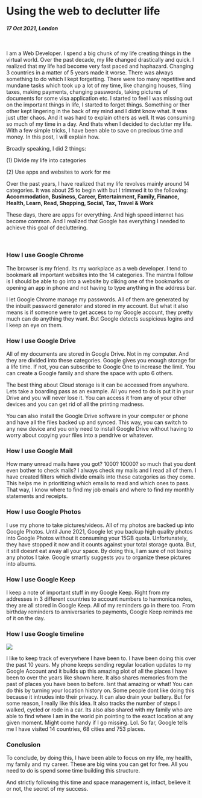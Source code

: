 # Using the web to declutter life

#### *17 Oct 2021, London*

&nbsp;

I am a Web Developer. I spend a big chunk of my life creating things in the virtual world. Over the past decade, my life changed drastically and quick. I realized that my life had become very fast paced and haphazard. Changing 3 countries in a matter of 5 years made it worse. There was always something to do which I kept forgetting. There were too many repetitive and mundane tasks which took up a lot of my time, like changing houses, filing taxes, making payments, changing passwords, taking pictures of documents for some visa application etc. I started to feel I was missing out on the important things in life, I started to forget things. Something or ther other kept lingering in the back of my mind and I didnt know what. It was just utter chaos. And it was hard to explain others as well. It was consuming so much of my time in a day. And thats when I decided to declutter my life. With a few simple tricks, I have been able to save on precious time and money. In this post, I will explain how.

Broadly speaking, I did 2 things:

(1) Divide my life into categories

(2) Use apps and websites to work for me

Over the past years, I have realized that my life revolves mainly around 14 categories. It was about 25 to begin with but I trimmed it to the following: **Accommodation, Business, Career, Entertainment, Family, Finance, Health, Learn, Read, Shopping, Social, Tax, Travel & Work**

These days, there are apps for everything. And high speed internet has become common. And I realized that Google has everything I needed to achieve this goal of decluttering.

&nbsp;

### How I use Google Chrome

The browser is my friend. Its my workplace as a web developer. I tend to bookmark all important websites into the 14 categories. The mantra I follow is I should be able to go into a website by cliking one of the bookmarks or opening an app in phone and not having to type anything in the address bar.

I let Google Chrome manage my passwords. All of them are generated by the inbuilt password generator and stored in my account. But what it also means is if someone were to get access to my Google account, they pretty much can do anything they want. But Google detects suspicious logins and I keep an eye on them.

### How I use Google Drive

All of my documents are stored in Google Drive. Not in my computer. And they are divided into these categories. Google gives you enough storage for a life time. If not, you can subscribe to Google One to increase the limit. You can create a Google family and share the space with upto 6 others.

The best thing about Cloud storage is it can be accessed from anywhere. Lets take a boarding pass as an example. All you need to do is put it in your Drive and you will never lose it. You can access it from any of your other devices and you can get rid of all the printing madness.

You can also install the Google Drive software in your computer or phone and have all the files backed up and synced. This way, you can switch to any new device and you only need to install Google Drive without having to worry about copying your files into a pendrive or whatever.

### How I use Google Mail

How many unread mails have you got? 1000? 10000? so much that you dont even bother to check mails? I always check my mails and I read all of them. I have created filters which divide emails into these categories as they come. This helps me in prioritizing which emails to read and which ones to pass. That way, I know where to find my job emails and where to find my monthly statements and receipts.

### How I use Google Photos

I use my phone to take pictures/videos. All of my photos are backed up into Google Photos. Until June 2021, Google let you backup high quality photos into Google Photos without it consuming your 15GB quota. Unfortunately, they have stopped it now and it counts against your total storage quota. But, it still doesnt eat away all your space. By doing this, I am sure of not losing any photos I take. Google smartly suggests you to organize these pictures into albums.

### How I use Google Keep

I keep a note of important stuff in my Google Keep. Right from my addresses in 3 different countries to account numbers to harmonica notes, they are all stored in Google Keep. All of my reminders go in there too. From birthday reminders to anniversaries to payments, Google Keep reminds me of it on the day.

### How I use Google timeline

<img class="img img--left" loading="lazy" src='https://raw.githubusercontent.com/sreeramofficial/blog-posts/master/img/blog/timeline.png' />

I like to keep track of everywhere I have been to. I have been doing this over the past 10 years. My phone keeps sending regular location updates to my Google Account and it builds up this amazing plot of all the places I have been to over the years like shown here. It also shares memories from the past of places you have been to before. Isnt that amazing or what! You can do this by turning your location history on. Some people dont like doing this because it intrudes into their privacy. It can also drain your battery. But for some reason, I really like this idea. It also tracks the number of steps I walked, cycled or rode in a car. Its also also shared with my family who are able to find where I am in the world pin pointing to the exact location at any given moment. Might come handy if I go missing. Lol. So far, Google tells me I have visited 14 countries, 68 cities and 753 places.

### Conclusion

To conclude, by doing this, I have been able to focus on my life, my health, my family and my career. These are big wins you can get for free. All you need to do is spend some time building this structure.

And strictly following this time and space management is, infact, believe it or not, the secret of my success.
